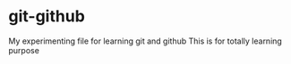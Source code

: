 # git-github
My experimenting file for learning git and github
This is for totally learning purpose
